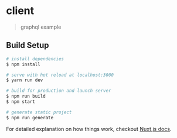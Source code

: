 # client

> graphql example

## Build Setup

``` bash
# install dependencies
$ npm install

# serve with hot reload at localhost:3000
$ yarn run dev

# build for production and launch server
$ npm run build
$ npm start

# generate static project
$ npm run generate
```

For detailed explanation on how things work, checkout [Nuxt.js docs](https://nuxtjs.org).
